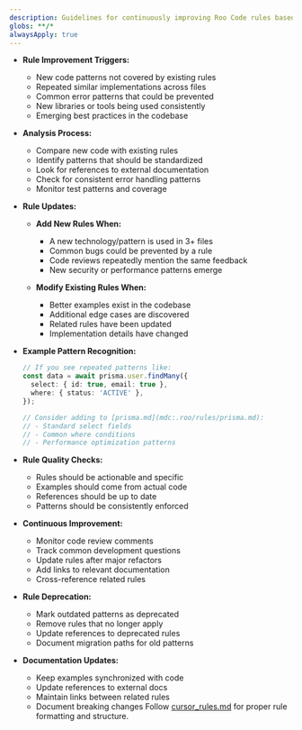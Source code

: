 ```yaml
---
description: Guidelines for continuously improving Roo Code rules based on emerging code patterns and best practices.
globs: **/*
alwaysApply: true
---
```


- **Rule Improvement Triggers:**

  - New code patterns not covered by existing rules
  - Repeated similar implementations across files
  - Common error patterns that could be prevented
  - New libraries or tools being used consistently
  - Emerging best practices in the codebase

- **Analysis Process:**

  - Compare new code with existing rules
  - Identify patterns that should be standardized
  - Look for references to external documentation
  - Check for consistent error handling patterns
  - Monitor test patterns and coverage

- **Rule Updates:**

  - **Add New Rules When:**

    - A new technology/pattern is used in 3+ files
    - Common bugs could be prevented by a rule
    - Code reviews repeatedly mention the same feedback
    - New security or performance patterns emerge

  - **Modify Existing Rules When:**
    - Better examples exist in the codebase
    - Additional edge cases are discovered
    - Related rules have been updated
    - Implementation details have changed

- **Example Pattern Recognition:**

  ```typescript
  // If you see repeated patterns like:
  const data = await prisma.user.findMany({
    select: { id: true, email: true },
    where: { status: 'ACTIVE' },
  });

  // Consider adding to [prisma.md](mdc:.roo/rules/prisma.md):
  // - Standard select fields
  // - Common where conditions
  // - Performance optimization patterns
  ```

- **Rule Quality Checks:**

  - Rules should be actionable and specific
  - Examples should come from actual code
  - References should be up to date
  - Patterns should be consistently enforced

- **Continuous Improvement:**

  - Monitor code review comments
  - Track common development questions
  - Update rules after major refactors
  - Add links to relevant documentation
  - Cross-reference related rules

- **Rule Deprecation:**

  - Mark outdated patterns as deprecated
  - Remove rules that no longer apply
  - Update references to deprecated rules
  - Document migration paths for old patterns

- **Documentation Updates:**
  - Keep examples synchronized with code
  - Update references to external docs
  - Maintain links between related rules
  - Document breaking changes
    Follow [cursor_rules.md](mdc:.roo/rules/cursor_rules.md) for proper rule formatting and structure.
